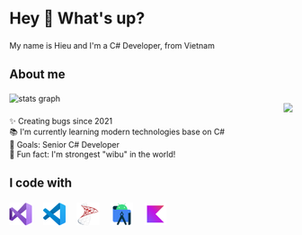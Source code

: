 <h1 align="left">Hey 👋 What's up?</h1>

###

<p align="left">My name is Hieu and I'm a C# Developer, from Vietnam</p>

###

<h2 align="left">About me</h2>

###

<div align="left">
  <img src="https://github-readme-stats.vercel.app/api?username=kimhieuwork&hide_title=false&hide_rank=false&show_icons=true&include_all_commits=true&count_private=true&disable_animations=false&theme=dracula&locale=en&hide_border=false" height="150" alt="stats graph"  />
</div>
<img align="right" height="150" src="https://media1.giphy.com/media/v1.Y2lkPTc5MGI3NjExc3A2ZmtpMW83NTd3cDE5NG05YXNydmVjYmllbXJxcGl4bG52OHp2OCZlcD12MV9pbnRlcm5hbF9naWZfYnlfaWQmY3Q9Zw/qZgHBlenHa1zKqy6Zn/giphy.gif"  />

###

<p align="left">✨ Creating bugs since 2021<br>📚 I'm currently learning modern technologies base on C#<br>🎯 Goals: Senior C# Developer<br>🎲 Fun fact: I'm strongest "wibu" in the world!</p>

###

<h2 align="left">I code with</h2>

###

<div align="left">
  <img src="https://github.com/devicons/devicon/blob/v2.17.0/icons/visualstudio/visualstudio-original.svg" height="40" alt="visualstudio logo"  />
  <img width="12" />
  <img src="https://github.com/devicons/devicon/blob/v2.17.0/icons/vscode/vscode-original.svg" height="40" alt="vscode logo"  />
  <img width="12" />
  <img src="https://github.com/devicons/devicon/blob/v2.17.0/icons/microsoftsqlserver/microsoftsqlserver-original.svg" height="40" alt="sqlserver logo"  />
  <img width="12" />
  <img src="https://github.com/devicons/devicon/blob/v2.17.0/icons/androidstudio/androidstudio-original.svg" height="40" alt="android logo" />
  <img width="12"/>
  <img src="https://github.com/devicons/devicon/blob/v2.17.0/icons/kotlin/kotlin-original.svg" height="40" alt="kotlin logo"  />
  <img width="12" />
  
</div>

###
